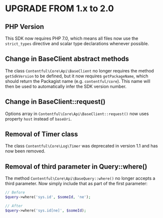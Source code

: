 # UPGRADE FROM 1.x to 2.0

## PHP Version

This SDK now requires PHP 7.0, which means all files now use the `strict_types` directive and scalar type declarations whenever possible.

## Change in BaseClient abstract methods

The class `Contentful\Core\Api\BaseClient` no longer requires the method `getSdkVersion` to be defined, but it now requires `getPackageName`, which should return the Packagist name (e.g. `contentful/core`). This name will then be used to automatically infer the SDK version number.

## Change in BaseClient::request()

Options array in `Contentful\Core\Api\BaseClient::request()` now uses property `host` instead of `baseUri`.

## Removal of Timer class

The class `Contentful\Core\Log\Timer` was deprecated in version 1.1 and has now been removed.

## Removal of third parameter in Query::where()

The method `Contentful\Core\Api\BaseQuery::where()` no longer accepts a third parameter. Now simply include that as part of the first parameter:

```php
// Before
$query->where('sys.id', $someId, 'ne');

// After
$query->where('sys.id[ne]', $someId);
```
